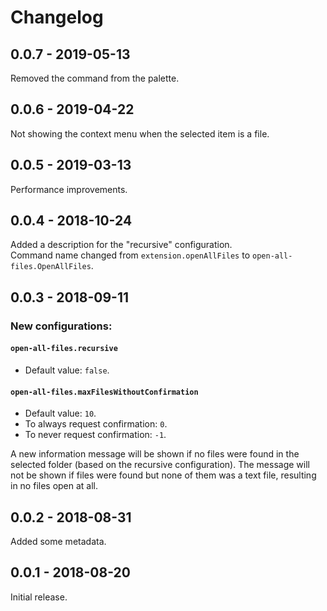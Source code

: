 # Changelog

## 0.0.7 - 2019-05-13
Removed the command from the palette.

## 0.0.6 - 2019-04-22
Not showing the context menu when the selected item is a file.

## 0.0.5 - 2019-03-13
Performance improvements.

## 0.0.4 - 2018-10-24
Added a description for the "recursive" configuration.  
Command name changed from `extension.openAllFiles` to `open-all-files.OpenAllFiles`.

## 0.0.3 - 2018-09-11
### New configurations: 
#### `open-all-files.recursive`
- Default value: `false`.

#### `open-all-files.maxFilesWithoutConfirmation`
- Default value: `10`.
- To always request confirmation: `0`.
- To never request confirmation: `-1`.

A new information message will be shown if no files were found in the selected folder (based on the recursive configuration). The message will not be shown if files were found but none of them was a text file, resulting in no files open at all.

## 0.0.2 - 2018-08-31
Added some metadata.

## 0.0.1 - 2018-08-20
Initial release.
